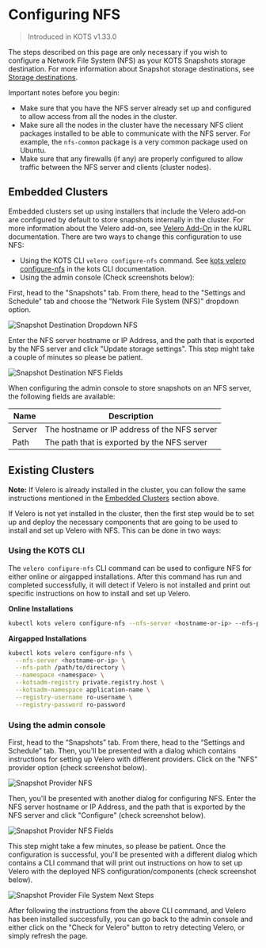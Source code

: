 # Configuring NFS

> Introduced in KOTS v1.33.0

The steps described on this page are only necessary if you wish to configure a Network File System (NFS) as your KOTS Snapshots storage destination. For more information about Snapshot storage destinations, see [Storage destinations](snapshots-storage-destinations).

Important notes before you begin:

* Make sure that you have the NFS server already set up and configured to allow access from all the nodes in the cluster.
* Make sure all the nodes in the cluster have the necessary NFS client packages installed to be able to communicate with the NFS server.
For example, the `nfs-common` package is a very common package used on Ubuntu.
* Make sure that any firewalls (if any) are properly configured to allow traffic between the NFS server and clients (cluster nodes).

## Embedded Clusters

Embedded clusters set up using installers that include the Velero add-on are configured by default to store snapshots internally in the cluster. For more information about the Velero add-on, see [Velero Add-On](https://kurl.sh/docs/add-ons/velero) in the kURL documentation.
There are two ways to change this configuration to use NFS:

* Using the KOTS CLI `velero configure-nfs` command. See [kots velero configure-nfs](https://kots.io/kots-cli/velero/configure-nfs/) in the kots CLI documentation.
* Using the admin console (Check screenshots below):

First, head to the "Snapshots" tab.
From there, head to the "Settings and Schedule" tab and choose the "Network File System (NFS)" dropdown option.

![Snapshot Destination Dropdown NFS](/images/snapshot-destination-dropdown-nfs.png)

Enter the NFS server hostname or IP Address, and the path that is exported by the NFS server and click "Update storage settings".
This step might take a couple of minutes so please be patient.

![Snapshot Destination NFS Fields](/images/snapshot-destination-nfs-fields.png)

When configuring the admin console to store snapshots on an NFS server, the following fields are available:

| Name   | Description                                  |
|--------|----------------------------------------------|
| Server | The hostname or IP address of the NFS server |
| Path   | The path that is exported by the NFS server  |

## Existing Clusters

**Note:** If Velero is already installed in the cluster, you can follow the same instructions mentioned in the [Embedded Clusters](#embedded-clusters) section above.

If Velero is not yet installed in the cluster, then the first step would be to set up and deploy the necessary components that are going to be used to install and set up Velero with NFS.
This can be done in two ways:

### Using the KOTS CLI

The `velero configure-nfs` CLI command can be used to configure NFS for either online or airgapped installations.
After this command has run and completed successfully, it will detect if Velero is not installed and print out specific instructions on how to install and set up Velero.

**Online Installations**

```bash
kubectl kots velero configure-nfs --nfs-server <hostname-or-ip> --nfs-path /path/to/directory --namespace <namespace>
```

**Airgapped Installations**

```bash
kubectl kots velero configure-nfs \
  --nfs-server <hostname-or-ip> \
  --nfs-path /path/to/directory \
  --namespace <namespace> \
  --kotsadm-registry private.registry.host \
  --kotsadm-namespace application-name \
  --registry-username ro-username \
  --registry-password ro-password
```

### Using the admin console

First, head to the “Snapshots” tab.
From there, head to the “Settings and Schedule” tab.
Then, you'll be presented with a dialog which contains instructions for setting up Velero with different providers.
Click on the "NFS" provider option (check screenshot below).

![Snapshot Provider NFS](/images/snapshot-provider-nfs.png)

Then, you'll be presented with another dialog for configuring NFS.
Enter the NFS server hostname or IP Address, and the path that is exported by the NFS server and click "Configure" (check screenshot below).

![Snapshot Provider NFS Fields](/images/snapshot-provider-nfs-fields.png)

This step might take a few minutes, so please be patient.
Once the configuration is successful, you'll be presented with a different dialog which contains a CLI command that will print out instructions on how to set up Velero with the deployed NFS configuration/components (check screenshot below).

![Snapshot Provider File System Next Steps](/images/snapshot-provider-fs-next-steps.png)

After following the instructions from the above CLI command, and Velero has been installed successfully, you can go back to the admin console and either click on the "Check for Velero" button to retry detecting Velero, or simply refresh the page.
